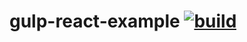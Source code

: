 gulp-react-example [![build](https://api.travis-ci.org/daggerok/gulp-react-example.svg?branch=master)](https://api.travis-ci.org/daggerok/gulp-react-example.svg?branch=master)
========
